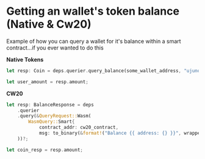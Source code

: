 # Getting an wallet's token balance (Native & Cw20)

Example of how you can query a wallet for it's balance within a smart contract...if you ever wanted to do this

**Native Tokens**
```rust
let resp: Coin = deps.querier.query_balance(some_wallet_address, "ujuno")?;

let user_amount = resp.amount;
```

**CW20**
```rust
let resp: BalanceResponse = deps
    .querier
    .query(&QueryRequest::Wasm(
        WasmQuery::Smart{ 
            contract_addr: cw20_contract, 
            msg: to_binary(&format!("Balance {{ address: {} }}", wrapper.sender))?}
    ))?;

let coin_resp = resp.amount;
```
